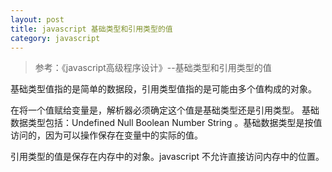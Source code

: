 ```yaml
---
layout: post
title: javascript 基础类型和引用类型的值
category: javascript
---
```


>参考：《javascript高级程序设计》--基础类型和引用类型的值

基础类型值指的是简单的数据段，引用类型值指的是可能由多个值构成的对象。

在将一个值赋给变量是，解析器必须确定这个值是基础类型还是引用类型。
基础数据类型包括：Undefined Null Boolean Number String 。基础数据类型是按值访问的，因为可以操作保存在变量中的实际的值。

引用类型的值是保存在内存中的对象。javascript 不允许直接访问内存中的位置。
